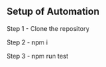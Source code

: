 Setup of Automation
-------------------

Step 1 - Clone the repository

Step 2 - npm i

Step 3 - npm run test